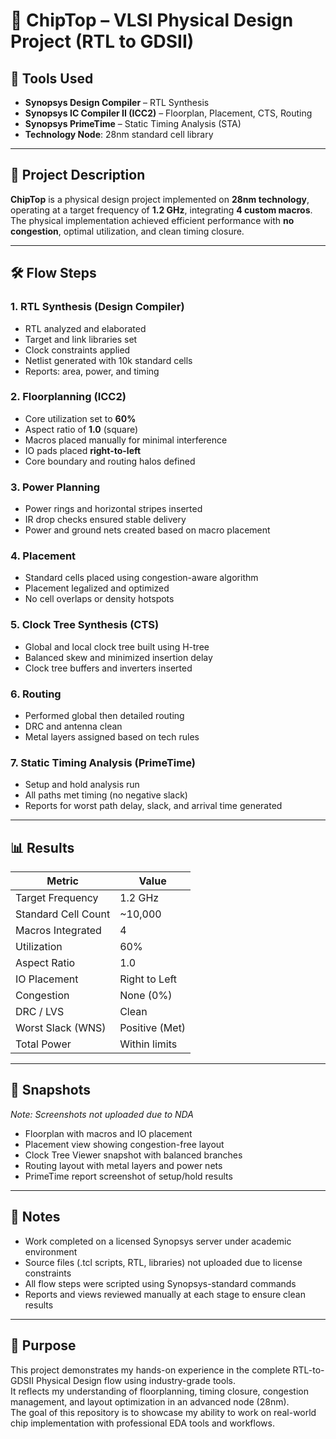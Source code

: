 # 🧠 ChipTop – VLSI Physical Design Project (RTL to GDSII)

## 🔧 Tools Used
- **Synopsys Design Compiler** – RTL Synthesis  
- **Synopsys IC Compiler II (ICC2)** – Floorplan, Placement, CTS, Routing  
- **Synopsys PrimeTime** – Static Timing Analysis (STA)  
- **Technology Node**: 28nm standard cell library  

---

## 📘 Project Description
**ChipTop** is a physical design project implemented on **28nm technology**, operating at a target frequency of **1.2 GHz**, integrating **4 custom macros**. The physical implementation achieved efficient performance with **no congestion**, optimal utilization, and clean timing closure.

---

## 🛠 Flow Steps

### 1. RTL Synthesis (Design Compiler)
- RTL analyzed and elaborated
- Target and link libraries set
- Clock constraints applied
- Netlist generated with 10k standard cells
- Reports: area, power, and timing

### 2. Floorplanning (ICC2)
- Core utilization set to **60%**
- Aspect ratio of **1.0** (square)
- Macros placed manually for minimal interference
- IO pads placed **right-to-left**
- Core boundary and routing halos defined

### 3. Power Planning
- Power rings and horizontal stripes inserted
- IR drop checks ensured stable delivery
- Power and ground nets created based on macro placement

### 4. Placement
- Standard cells placed using congestion-aware algorithm
- Placement legalized and optimized
- No cell overlaps or density hotspots

### 5. Clock Tree Synthesis (CTS)
- Global and local clock tree built using H-tree
- Balanced skew and minimized insertion delay
- Clock tree buffers and inverters inserted

### 6. Routing
- Performed global then detailed routing
- DRC and antenna clean
- Metal layers assigned based on tech rules

### 7. Static Timing Analysis (PrimeTime)
- Setup and hold analysis run
- All paths met timing (no negative slack)
- Reports for worst path delay, slack, and arrival time generated

---

## 📊 Results

| Metric               | Value            |
|----------------------|------------------|
| Target Frequency     | 1.2 GHz          |
| Standard Cell Count  | ~10,000          |
| Macros Integrated    | 4                |
| Utilization          | 60%              |
| Aspect Ratio         | 1.0              |
| IO Placement         | Right to Left    |
| Congestion           | None (0%)        |
| DRC / LVS            | Clean            |
| Worst Slack (WNS)    | Positive (Met)   |
| Total Power          | Within limits    |

---

## 📸 Snapshots
*Note: Screenshots not uploaded due to NDA*

- Floorplan with macros and IO placement
- Placement view showing congestion-free layout
- Clock Tree Viewer snapshot with balanced branches
- Routing layout with metal layers and power nets
- PrimeTime report screenshot of setup/hold results

---

## 📌 Notes
- Work completed on a licensed Synopsys server under academic environment  
- Source files (.tcl scripts, RTL, libraries) not uploaded due to license constraints  
- All flow steps were scripted using Synopsys-standard commands  
- Reports and views reviewed manually at each stage to ensure clean results  

---

## 🎯 Purpose
This project demonstrates my hands-on experience in the complete RTL-to-GDSII Physical Design flow using industry-grade tools.  
It reflects my understanding of floorplanning, timing closure, congestion management, and layout optimization in an advanced node (28nm).  
The goal of this repository is to showcase my ability to work on real-world chip implementation with professional EDA tools and workflows.

